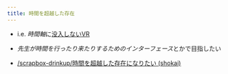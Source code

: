 ```yaml
---
title: 時間を超越した存在
---
```


* i.e. *時間軸*に[没入しないVR](%E6%B2%A1%E5%85%A5%E3%81%97%E3%81%AA%E3%81%84VR.md)

* *先生が時間を行ったり来たりするためのインターフェース*とかで目指したい

* [/scrapbox-drinkup/時間を超越した存在になりたい (shokai)](https://scrapbox.io/scrapbox-drinkup/時間を超越した存在になりたい "shokai")
